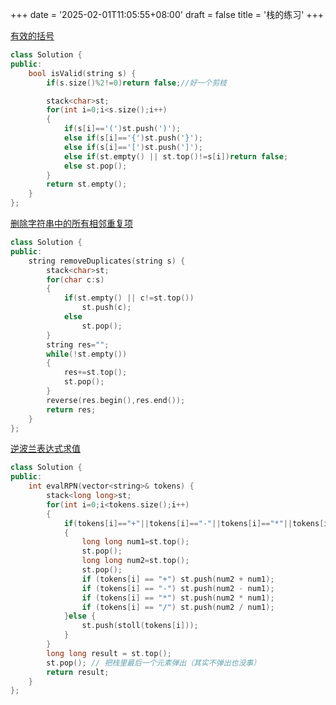 +++
date = '2025-02-01T11:05:55+08:00'
draft = false
title = '栈的练习'
+++

[有效的括号](https://leetcode.cn/problems/valid-parentheses/)

```cpp
class Solution {
public:
    bool isValid(string s) {
        if(s.size()%2!=0)return false;//好一个剪枝

        stack<char>st;
        for(int i=0;i<s.size();i++)
        {
            if(s[i]=='(')st.push(')');
            else if(s[i]=='{')st.push('}');
            else if(s[i]=='[')st.push(']');
            else if(st.empty() || st.top()!=s[i])return false;
            else st.pop();
        }
        return st.empty();
    }
};
```

[删除字符串中的所有相邻重复项](https://leetcode.cn/problems/remove-all-adjacent-duplicates-in-string/)

```cpp
class Solution {
public:
    string removeDuplicates(string s) {
        stack<char>st;
        for(char c:s)
        {
            if(st.empty() || c!=st.top())
                st.push(c);
            else
                st.pop();
        }
        string res="";
        while(!st.empty())
        {
            res+=st.top();
            st.pop();
        }
        reverse(res.begin(),res.end());
        return res;
    }
};
```

[逆波兰表达式求值](https://leetcode.cn/problems/evaluate-reverse-polish-notation/)

```cpp
class Solution {
public:
    int evalRPN(vector<string>& tokens) {
        stack<long long>st;
        for(int i=0;i<tokens.size();i++)
        {
            if(tokens[i]=="+"||tokens[i]=="-"||tokens[i]=="*"||tokens[i]=="/")
            {
                long long num1=st.top();
                st.pop();
                long long num2=st.top();
                st.pop();
                if (tokens[i] == "+") st.push(num2 + num1);
                if (tokens[i] == "-") st.push(num2 - num1);
                if (tokens[i] == "*") st.push(num2 * num1);
                if (tokens[i] == "/") st.push(num2 / num1);
            }else {
                st.push(stoll(tokens[i]));
            }
        }
        long long result = st.top();
        st.pop(); // 把栈里最后一个元素弹出（其实不弹出也没事）
        return result;
    }
};
```
